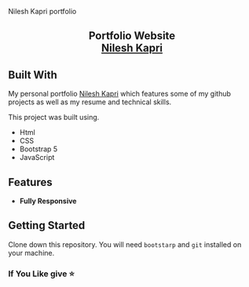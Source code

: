 Nilesh Kapri portfolio


<h2 align="center">
  Portfolio Website<br/>
  <a href="https://itskapri.github.io/nk-portfolio/" target="_blank">Nilesh Kapri</a>
</h2>


## Built With

My personal portfolio <a href="https://itskapri.github.io/nk-portfolio/" target="_blank">Nilesh Kapri</a> which features some of my github projects as well as my resume and technical skills.<br/>

This project was built using.

- Html
- CSS
- Bootstrap 5
- JavaScript

## Features
- **Fully Responsive**

## Getting Started

Clone down this repository. You will need `bootstarp` and `git` installed on your machine.



### If You Like give ⭐
